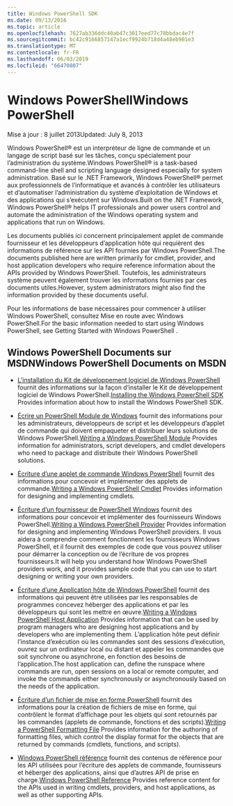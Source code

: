 ```yaml
---
title: Windows PowerShell SDK
ms.date: 09/13/2016
ms.topic: article
ms.openlocfilehash: 7627ab336ddc40ab47c3017eed77c78bbdac4e7f
ms.sourcegitcommit: bc42c9166857147a1ecf9924b718d4a48eb901e3
ms.translationtype: MT
ms.contentlocale: fr-FR
ms.lasthandoff: 06/03/2019
ms.locfileid: "66470807"
---
```

# <a name="windows-powershell"></a><span data-ttu-id="a7e91-102">Windows PowerShell</span><span class="sxs-lookup"><span data-stu-id="a7e91-102">Windows PowerShell</span></span>

<span data-ttu-id="a7e91-103">Mise à jour : 8 juillet 2013</span><span class="sxs-lookup"><span data-stu-id="a7e91-103">Updated: July 8, 2013</span></span>

<span data-ttu-id="a7e91-104">Windows PowerShell® est un interpréteur de ligne de commande et un langage de script basé sur les tâches, conçu spécialement pour l’administration du système.</span><span class="sxs-lookup"><span data-stu-id="a7e91-104">Windows PowerShell® is a task-based command-line shell and scripting language designed especially for system administration.</span></span> <span data-ttu-id="a7e91-105">Basé sur le .NET Framework, Windows PowerShell® permet aux professionnels de l’informatique et avancés à contrôler les utilisateurs et d’automatiser l’administration du système d’exploitation de Windows et des applications qui s’exécutent sur Windows.</span><span class="sxs-lookup"><span data-stu-id="a7e91-105">Built on the .NET Framework, Windows PowerShell® helps IT professionals and power users control and automate the administration of the Windows operating system and applications that run on Windows.</span></span>

<span data-ttu-id="a7e91-106">Les documents publiés ici concernent principalement applet de commande fournisseur et les développeurs d’application hôte qui requièrent des informations de référence sur les API fournies par Windows PowerShell.</span><span class="sxs-lookup"><span data-stu-id="a7e91-106">The documents published here are written primarily for cmdlet, provider, and host application developers who require reference information about the APIs provided by Windows PowerShell.</span></span>
<span data-ttu-id="a7e91-107">Toutefois, les administrateurs système peuvent également trouver les informations fournies par ces documents utiles.</span><span class="sxs-lookup"><span data-stu-id="a7e91-107">However, system administrators might also find the information provided by these documents useful.</span></span>

<span data-ttu-id="a7e91-108">Pour les informations de base nécessaires pour commencer à utiliser Windows PowerShell, consultez Mise en route avec Windows PowerShell.</span><span class="sxs-lookup"><span data-stu-id="a7e91-108">For the basic information needed to start using Windows PowerShell, see Getting Started with Windows PowerShell .</span></span>

## <a name="windows-powershell-documents-on-msdn"></a><span data-ttu-id="a7e91-109">Windows PowerShell Documents sur MSDN</span><span class="sxs-lookup"><span data-stu-id="a7e91-109">Windows PowerShell Documents on MSDN</span></span>

- <span data-ttu-id="a7e91-110">[L’installation du Kit de développement logiciel de Windows PowerShell](./installing-the-windows-powershell-sdk.md) fournit des informations sur la façon d’installer le Kit de développement logiciel de Windows PowerShell.</span><span class="sxs-lookup"><span data-stu-id="a7e91-110">[Installing the Windows PowerShell SDK](./installing-the-windows-powershell-sdk.md) Provides information about how to install the Windows PowerShell SDK.</span></span>

- <span data-ttu-id="a7e91-111">[Écrire un PowerShell Module de Windows](./module/writing-a-windows-powershell-module.md) fournit des informations pour les administrateurs, développeurs de script et les développeurs d’applet de commande qui doivent empaqueter et distribuer leurs solutions de Windows PowerShell.</span><span class="sxs-lookup"><span data-stu-id="a7e91-111">[Writing a Windows PowerShell Module](./module/writing-a-windows-powershell-module.md) Provides information for administrators, script developers, and cmdlet developers who need to package and distribute their Windows PowerShell solutions.</span></span>

- <span data-ttu-id="a7e91-112">[Écriture d’une applet de commande Windows PowerShell](./cmdlet/writing-a-windows-powershell-cmdlet.md) fournit des informations pour concevoir et implémenter des applets de commande.</span><span class="sxs-lookup"><span data-stu-id="a7e91-112">[Writing a Windows PowerShell Cmdlet](./cmdlet/writing-a-windows-powershell-cmdlet.md) Provides information for designing and implementing cmdlets.</span></span>

- <span data-ttu-id="a7e91-113">[Écriture d’un fournisseur de PowerShell Windows](./provider/writing-a-windows-powershell-provider.md) fournit des informations pour concevoir et implémenter des fournisseurs Windows PowerShell.</span><span class="sxs-lookup"><span data-stu-id="a7e91-113">[Writing a Windows PowerShell Provider](./provider/writing-a-windows-powershell-provider.md) Provides information for designing and implementing Windows PowerShell providers.</span></span> <span data-ttu-id="a7e91-114">Il vous aidera à comprendre comment fonctionnent les fournisseurs Windows PowerShell, et il fournit des exemples de code que vous pouvez utiliser pour démarrer la conception ou de l’écriture de vos propres fournisseurs.</span><span class="sxs-lookup"><span data-stu-id="a7e91-114">It will help you understand how Windows PowerShell providers work, and it provides sample code that you can use to start designing or writing your own providers.</span></span>

- <span data-ttu-id="a7e91-115">[Écriture d’une Application hôte de Windows PowerShell](./hosting/writing-a-windows-powershell-host-application.md) fournit des informations qui peuvent être utilisées par les responsables de programmes concevez héberger des applications et par les développeurs qui sont les mettre en œuvre.</span><span class="sxs-lookup"><span data-stu-id="a7e91-115">[Writing a Windows PowerShell Host Application](./hosting/writing-a-windows-powershell-host-application.md) Provides information that can be used by program managers who are designing host applications and by developers who are implementing them.</span></span> <span data-ttu-id="a7e91-116">L’application hôte peut définir l’instance d’exécution où les commandes sont des sessions d’exécution, ouvrez sur un ordinateur local ou distant et appeler les commandes que soit synchrone ou asynchrone, en fonction des besoins de l’application.</span><span class="sxs-lookup"><span data-stu-id="a7e91-116">The host application can, define the runspace where commands are run, open sessions on a local or remote computer, and invoke the commands either synchronously or asynchronously based on the needs of the application.</span></span>

- <span data-ttu-id="a7e91-117">[Écriture d’un fichier de mise en forme PowerShell](./format/writing-a-powershell-formatting-file.md) fournit des informations pour la création de fichiers de mise en forme, qui contrôlent le format d’affichage pour les objets qui sont retournés par les commandes (applets de commande, fonctions et des scripts).</span><span class="sxs-lookup"><span data-stu-id="a7e91-117">[Writing a PowerShell Formatting File](./format/writing-a-powershell-formatting-file.md) Provides information for the authoring of formatting files, which control the display format for the objects that are returned by commands (cmdlets, functions, and scripts).</span></span>

- <span data-ttu-id="a7e91-118">[Windows PowerShell référence](./windows-powershell-reference.md) fournit des contenus de référence pour les API utilisées pour l’écriture des applets de commande, fournisseurs et héberger des applications, ainsi que d’autres API de prise en charge.</span><span class="sxs-lookup"><span data-stu-id="a7e91-118">[Windows PowerShell Reference](./windows-powershell-reference.md) Provides reference content for the APIs used in writing cmdlets, providers, and host applications, as well as other supporting APIs.</span></span>

